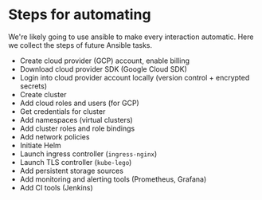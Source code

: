 # Steps for automating

We're likely going to use ansible to make every interaction automatic. Here we collect the steps of future Ansible tasks.

- Create cloud provider (GCP) account, enable billing
- Download cloud provider SDK (Google Cloud SDK)
- Login into cloud provider account locally (version control + encrypted secrets)
- Create cluster
- Add cloud roles and users (for GCP)
- Get credentials for cluster
- Add namespaces (virtual clusters)
- Add cluster roles and role bindings
- Add network policies
- Initiate Helm
- Launch ingress controller (`ingress-nginx`)
- Launch TLS controller (`kube-lego`)
- Add persistent storage sources
- Add monitoring and alerting tools (Prometheus, Grafana)
- Add CI tools (Jenkins)
